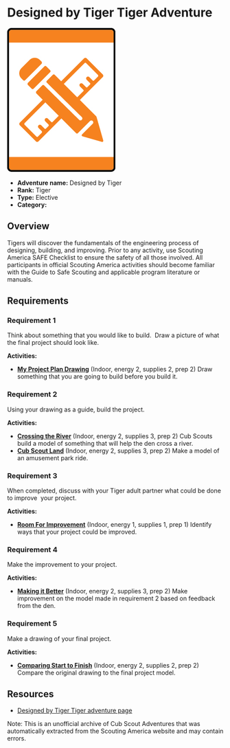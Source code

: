 # Designed by Tiger Tiger Adventure

![Designed by Tiger Tiger adventure belt loop](images/designed-by-tiger.jpg)

- **Adventure name:** Designed by Tiger
- **Rank:** Tiger
- **Type:** Elective
- **Category:** 

## Overview

Tigers will discover the fundamentals of the engineering process of designing, building, and improving. Prior to any activity, use Scouting America SAFE Checklist to ensure the safety of all those involved. All participants in official Scouting America activities should become familiar with the Guide to Safe Scouting and applicable program literature or manuals.

## Requirements

### Requirement 1

Think about something that you would like to build.  Draw a picture of what the final project should look like.

**Activities:**

- **[My Project Plan Drawing](https://www.scouting.org/cub-scout-activities/my-project-plan-drawing/)** (Indoor, energy 2, supplies 2, prep 2)
  Draw something that you are going to build before you build it.

### Requirement 2

Using your drawing as a guide, build the project.

**Activities:**

- **[Crossing the River](https://www.scouting.org/cub-scout-activities/crossing-the-river/)** (Indoor, energy 2, supplies 3, prep 2)
  Cub Scouts build a model of something that will help the den cross a river.
- **[Cub Scout Land](https://www.scouting.org/cub-scout-activities/cub-scout-land/)** (Indoor, energy 2, supplies 3, prep 2)
  Make a model of an amusement park ride.

### Requirement 3

When completed, discuss with your Tiger adult partner what could be done to improve  your project.

**Activities:**

- **[Room For Improvement](https://www.scouting.org/cub-scout-activities/room-for-improvement/)** (Indoor, energy 1, supplies 1, prep 1)
  Identify ways that your project could be improved.

### Requirement 4

Make the improvement to your project.

**Activities:**

- **[Making it Better](https://www.scouting.org/cub-scout-activities/making-it-better/)** (Indoor, energy 2, supplies 3, prep 2)
  Make improvement on the model made in requirement 2 based on feedback from the den.

### Requirement 5

Make a drawing of your final project.

**Activities:**

- **[Comparing Start to Finish](https://www.scouting.org/cub-scout-activities/comparing-start-to-finish/)** (Indoor, energy 2, supplies 2, prep 2)
  Compare the original drawing to the final project model.


## Resources

- [Designed by Tiger Tiger adventure page](https://www.scouting.org/cub-scout-adventures/designed-by-tiger/)

Note: This is an unofficial archive of Cub Scout Adventures that was automatically extracted from the Scouting America website and may contain errors.